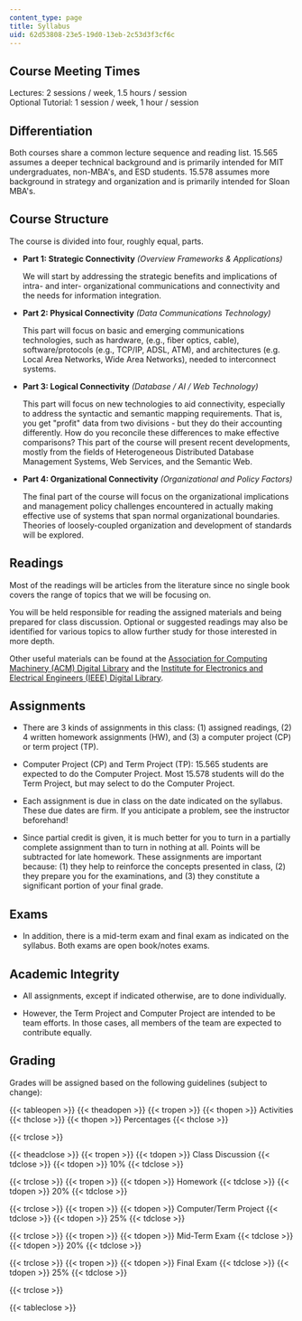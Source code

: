```yaml
---
content_type: page
title: Syllabus
uid: 62d53808-23e5-19d0-13eb-2c53d3f3cf6c
---
```


Course Meeting Times
--------------------

Lectures: 2 sessions / week, 1.5 hours / session  
Optional Tutorial: 1 session / week, 1 hour / session

Differentiation
---------------

Both courses share a common lecture sequence and reading list. 15.565 assumes a deeper technical background and is primarily intended for MIT undergraduates, non-MBA's, and ESD students. 15.578 assumes more background in strategy and organization and is primarily intended for Sloan MBA's.

Course Structure
----------------

The course is divided into four, roughly equal, parts.

*   **Part 1: Strategic Connectivity** _(Overview Frameworks & Applications)_
    
    We will start by addressing the strategic benefits and implications of intra- and inter- organizational communications and connectivity and the needs for information integration.
    
*   **Part 2: Physical Connectivity** _(Data Communications Technology)_
    
    This part will focus on basic and emerging communications technologies, such as hardware, (e.g., fiber optics, cable), software/protocols (e.g., TCP/IP, ADSL, ATM), and architectures (e.g. Local Area Networks, Wide Area Networks), needed to interconnect systems.
    
*   **Part 3: Logical Connectivity** _(Database / AI / Web Technology)_
    
    This part will focus on new technologies to aid connectivity, especially to address the syntactic and semantic mapping requirements. That is, you get "profit" data from two divisions - but they do their accounting differently. How do you reconcile these differences to make effective comparisons? This part of the course will present recent developments, mostly from the fields of Heterogeneous Distributed Database Management Systems, Web Services, and the Semantic Web.
    
*   **Part 4: Organizational Connectivity** _(Organizational and Policy Factors)_
    
    The final part of the course will focus on the organizational implications and management policy challenges encountered in actually making effective use of systems that span normal organizational boundaries. Theories of loosely-coupled organization and development of standards will be explored.
    

Readings
--------

Most of the readings will be articles from the literature since no single book covers the range of topics that we will be focusing on.

You will be held responsible for reading the assigned materials and being prepared for class discussion. Optional or suggested readings may also be identified for various topics to allow further study for those interested in more depth.

Other useful materials can be found at the [Association for Computing Machinery (ACM) Digital Library](http://www.acm.org/dl/) and the [Institute for Electronics and Electrical Engineers (IEEE) Digital Library](http://ieeexplore.ieee.org/).

Assignments
-----------

*   There are 3 kinds of assignments in this class: (1) assigned readings, (2) 4 written homework assignments (HW), and (3) a computer project (CP) or term project (TP).
    
*   Computer Project (CP) and Term Project (TP): 15.565 students are expected to do the Computer Project. Most 15.578 students will do the Term Project, but may select to do the Computer Project.
    
*   Each assignment is due in class on the date indicated on the syllabus. These due dates are firm. If you anticipate a problem, see the instructor beforehand!
    
*   Since partial credit is given, it is much better for you to turn in a partially complete assignment than to turn in nothing at all. Points will be subtracted for late homework. These assignments are important because: (1) they help to reinforce the concepts presented in class, (2) they prepare you for the examinations, and (3) they constitute a significant portion of your final grade.
    

Exams
-----

*   In addition, there is a mid-term exam and final exam as indicated on the syllabus. Both exams are open book/notes exams.

Academic Integrity
------------------

*   All assignments, except if indicated otherwise, are to done individually.
    
*   However, the Term Project and Computer Project are intended to be team efforts. In those cases, all members of the team are expected to contribute equally.
    

Grading
-------

Grades will be assigned based on the following guidelines (subject to change):

{{< tableopen >}}
{{< theadopen >}}
{{< tropen >}}
{{< thopen >}}
Activities
{{< thclose >}}
{{< thopen >}}
Percentages
{{< thclose >}}

{{< trclose >}}

{{< theadclose >}}
{{< tropen >}}
{{< tdopen >}}
Class Discussion
{{< tdclose >}}
{{< tdopen >}}
10%
{{< tdclose >}}

{{< trclose >}}
{{< tropen >}}
{{< tdopen >}}
Homework
{{< tdclose >}}
{{< tdopen >}}
20%
{{< tdclose >}}

{{< trclose >}}
{{< tropen >}}
{{< tdopen >}}
Computer/Term Project
{{< tdclose >}}
{{< tdopen >}}
25%
{{< tdclose >}}

{{< trclose >}}
{{< tropen >}}
{{< tdopen >}}
Mid-Term Exam
{{< tdclose >}}
{{< tdopen >}}
20%
{{< tdclose >}}

{{< trclose >}}
{{< tropen >}}
{{< tdopen >}}
Final Exam
{{< tdclose >}}
{{< tdopen >}}
25%
{{< tdclose >}}

{{< trclose >}}

{{< tableclose >}}